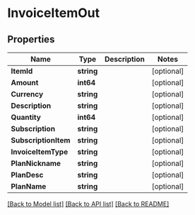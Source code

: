 # InvoiceItemOut

## Properties
Name | Type | Description | Notes
------------ | ------------- | ------------- | -------------
**ItemId** | **string** |  | [optional] 
**Amount** | **int64** |  | [optional] 
**Currency** | **string** |  | [optional] 
**Description** | **string** |  | [optional] 
**Quantity** | **int64** |  | [optional] 
**Subscription** | **string** |  | [optional] 
**SubscriptionItem** | **string** |  | [optional] 
**InvoiceItemType** | **string** |  | [optional] 
**PlanNickname** | **string** |  | [optional] 
**PlanDesc** | **string** |  | [optional] 
**PlanName** | **string** |  | [optional] 

[[Back to Model list]](../README.md#documentation-for-models) [[Back to API list]](../README.md#documentation-for-api-endpoints) [[Back to README]](../README.md)


